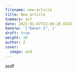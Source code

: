 ```yaml
---
filename: new-article
title: New article
Summary: asf
date: 2022-01-07T13:49:28.654Z
билеты: '["Билет 2", ]'
draft: true
weight: 10
author: Z
cover:
  image: asd
---
```

asdf